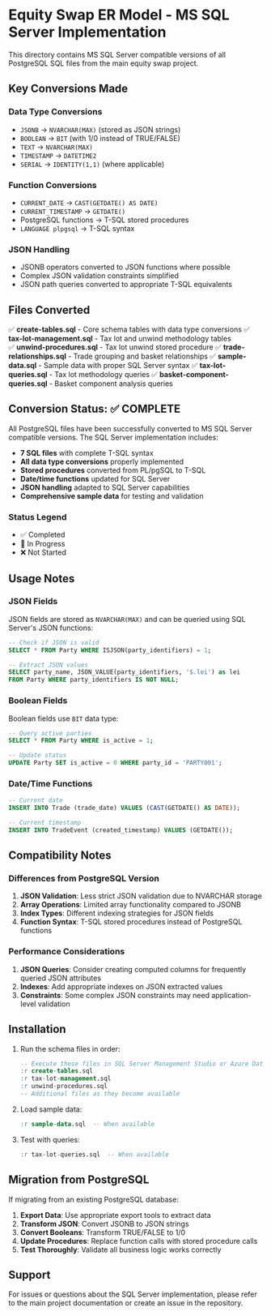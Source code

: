 # Equity Swap ER Model - MS SQL Server Implementation

This directory contains MS SQL Server compatible versions of all PostgreSQL SQL files from the main equity swap project.

## Key Conversions Made

### Data Type Conversions
- `JSONB` → `NVARCHAR(MAX)` (stored as JSON strings)
- `BOOLEAN` → `BIT` (with 1/0 instead of TRUE/FALSE)
- `TEXT` → `NVARCHAR(MAX)`
- `TIMESTAMP` → `DATETIME2`
- `SERIAL` → `IDENTITY(1,1)` (where applicable)

### Function Conversions
- `CURRENT_DATE` → `CAST(GETDATE() AS DATE)`
- `CURRENT_TIMESTAMP` → `GETDATE()`
- PostgreSQL functions → T-SQL stored procedures
- `LANGUAGE plpgsql` → T-SQL syntax

### JSON Handling
- JSONB operators converted to JSON functions where possible
- Complex JSON validation constraints simplified
- JSON path queries converted to appropriate T-SQL equivalents

## Files Converted

✅ **create-tables.sql** - Core schema tables with data type conversions
✅ **tax-lot-management.sql** - Tax lot and unwind methodology tables  
✅ **unwind-procedures.sql** - Tax lot unwind stored procedure
✅ **trade-relationships.sql** - Trade grouping and basket relationships
✅ **sample-data.sql** - Sample data with proper SQL Server syntax
✅ **tax-lot-queries.sql** - Tax lot methodology queries
✅ **basket-component-queries.sql** - Basket component analysis queries

## Conversion Status: ✅ COMPLETE

All PostgreSQL files have been successfully converted to MS SQL Server compatible versions. The SQL Server implementation includes:

- **7 SQL files** with complete T-SQL syntax
- **All data type conversions** properly implemented
- **Stored procedures** converted from PL/pgSQL to T-SQL
- **Date/time functions** updated for SQL Server
- **JSON handling** adapted to SQL Server capabilities
- **Comprehensive sample data** for testing and validation

### Status Legend
- ✅ Completed
- 🔄 In Progress
- ❌ Not Started

## Usage Notes

### JSON Fields
JSON fields are stored as `NVARCHAR(MAX)` and can be queried using SQL Server's JSON functions:
```sql
-- Check if JSON is valid
SELECT * FROM Party WHERE ISJSON(party_identifiers) = 1;

-- Extract JSON values
SELECT party_name, JSON_VALUE(party_identifiers, '$.lei') as lei
FROM Party WHERE party_identifiers IS NOT NULL;
```

### Boolean Fields
Boolean fields use `BIT` data type:
```sql
-- Query active parties
SELECT * FROM Party WHERE is_active = 1;

-- Update status
UPDATE Party SET is_active = 0 WHERE party_id = 'PARTY001';
```

### Date/Time Functions
```sql
-- Current date
INSERT INTO Trade (trade_date) VALUES (CAST(GETDATE() AS DATE));

-- Current timestamp
INSERT INTO TradeEvent (created_timestamp) VALUES (GETDATE());
```

## Compatibility Notes

### Differences from PostgreSQL Version
1. **JSON Validation**: Less strict JSON validation due to NVARCHAR storage
2. **Array Operations**: Limited array functionality compared to JSONB
3. **Index Types**: Different indexing strategies for JSON fields
4. **Function Syntax**: T-SQL stored procedures instead of PostgreSQL functions

### Performance Considerations
1. **JSON Queries**: Consider creating computed columns for frequently queried JSON attributes
2. **Indexes**: Add appropriate indexes on JSON extracted values
3. **Constraints**: Some complex JSON constraints may need application-level validation

## Installation

1. Run the schema files in order:
   ```sql
   -- Execute these files in SQL Server Management Studio or Azure Data Studio
   :r create-tables.sql
   :r tax-lot-management.sql  
   :r unwind-procedures.sql
   -- Additional files as they become available
   ```

2. Load sample data:
   ```sql
   :r sample-data.sql  -- When available
   ```

3. Test with queries:
   ```sql
   :r tax-lot-queries.sql  -- When available
   ```

## Migration from PostgreSQL

If migrating from an existing PostgreSQL database:

1. **Export Data**: Use appropriate export tools to extract data
2. **Transform JSON**: Convert JSONB to JSON strings
3. **Convert Booleans**: Transform TRUE/FALSE to 1/0
4. **Update Procedures**: Replace function calls with stored procedure calls
5. **Test Thoroughly**: Validate all business logic works correctly

## Support

For issues or questions about the SQL Server implementation, please refer to the main project documentation or create an issue in the repository.
